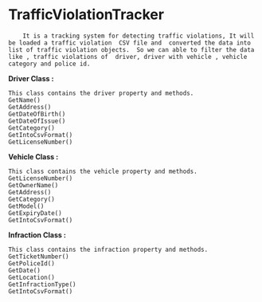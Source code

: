 # TrafficViolationTracker
        It is a tracking system for detecting traffic violations, It will be loaded a traffic violation  CSV file and  converted the data into list of traffic violation objects.  So we can able to filter the data  like , traffic violations of  driver, driver with vehicle , vehicle category and police id.
 
**Driver Class :**

    This class contains the driver property and methods.
    GetName()
    GetAddress()
    GetDateOfBirth()
    GetDateOfIssue()
    GetCategory()
    GetIntoCsvFormat()
    GetLicenseNumber()
    
**Vehicle Class :**

    This class contains the vehicle property and methods.
    GetLicenseNumber()
    GetOwnerName()
    GetAddress()
    GetCategory()
    GetModel()
    GetExpiryDate()
    GetIntoCsvFormat()
    
**Infraction Class :**

    This class contains the infraction property and methods.
    GetTicketNumber()
    GetPoliceId()
    GetDate()
    GetLocation()
    GetInfractionType()
    GetIntoCsvFormat()

